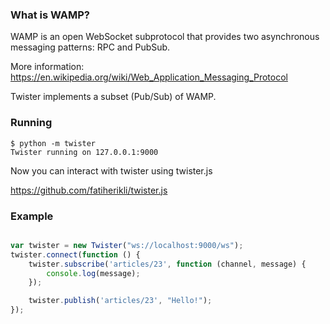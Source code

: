 ### What is WAMP?

WAMP is an open WebSocket subprotocol that provides two asynchronous
messaging patterns: RPC and PubSub.

More information: <https://en.wikipedia.org/wiki/Web_Application_Messaging_Protocol>


Twister implements a subset (Pub/Sub) of WAMP.

### Running

    $ python -m twister
    Twister running on 127.0.0.1:9000


Now you can interact with twister using twister.js

<https://github.com/fatiherikli/twister.js>

### Example

```javascript

var twister = new Twister("ws://localhost:9000/ws");
twister.connect(function () {
    twister.subscribe('articles/23', function (channel, message) {
        console.log(message);
    });

    twister.publish('articles/23', "Hello!");
});
````
